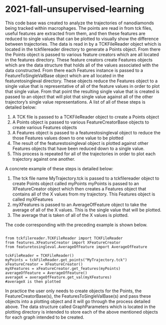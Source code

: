 # 2021-fall-unsupervised-learning

This code base was created to analyze the trajectories of nanodiamonds being tracked within macrophages. The points are read in from tck files, useful features are extracted from them, and then these features are reduced to single values that can be plotted to visually show the difference between trajectories. The data is read in by a TCKFileReader object which is located in the tckfilereader directory to generate a Points object. From there the Points object is passed to various feature creators which are all located in the features directory. These feature creators create Features objects which are the data structure that holds all of the values associated with the data constructed. From there each Features instance is passed to a FeatureToSingleValBase object which are all located in the featuretosingleval directory. These objects reduce the Features object to a single value that is representative of all of the feature values in order to plot that single value. From that point the resulting single value that is created is passed to an object that will plot that single value against all of the other trajectory’s single value representations. A list of all of these steps is detailed below:

1. A TCK file is passed to a TCKFileReader object to create a Points object
2. A Points object is passed to various FeatureCreatorBase objects to create various Features objects
3. A Features object is passed to a featurestosingleval object to reduce the those Features values down to one value to be plotted
4. The result of the featurestosingleval object is plotted against other Features objects that have been reduced down to a single value.
5. This process is repeated for all of the trajectories in order to plot each trajectory against one another.

A concrete example of these steps is detailed below:

1. The tck file name MyTrajectory.tck is passed to a tckfilereader object to create Points object called myPoints
myPoints is passed to an XFeatureCreator object which then creates a Features object that contains all of the X values from my trajectory. This Features object is called myXFeatures
2. myXFeatures is passed to an AverageOfFeature object to take the average of all of the X values. This is the single value that will be plotted.
3. The average that is taken of all of the X values is plotted.

The code corresponding with the preceding example is shown below.
```python3

from tckfilereader.TCKFileReader import TCKFileReader 
from features.XFeatureCreator import XFeatureCreator 
from featuretosingleval.AverageOfFeature import AverageOfFeature 
 
tckFileReader = TCKFileReader() 
myPoints = tckFileReader.get_points("MyTrajectory.tck") 
xFeatureCreator = XFeatureCreator() 
myXFeatures = xFeatureCreator.get_features(myPoints) 
averageOfFeature = AverageOfFeature() 
averageX = averageOfFeature.get_val(myXFeatures) 
#averageX is then plotted 

``` 

In practice the user only needs to create objects for the Points, the FeatureCreatorBase(s), the FeaturesToSingleValBase(s) and pass these objects into a plotting object and it will go through the process detailed above. The data structure called GraphParameters which is located in the plotting directory is intended to store each of the above mentioned objects for each graph intended to be created.
 
 
